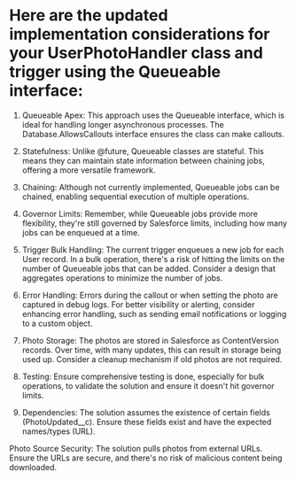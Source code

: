 # Here are the updated implementation considerations for your UserPhotoHandler class and trigger using the Queueable interface:

1. Queueable Apex: This approach uses the Queueable interface, which is ideal for handling longer asynchronous processes. The Database.AllowsCallouts interface ensures the class can make callouts.

2. Statefulness: Unlike @future, Queueable classes are stateful. This means they can maintain state information between chaining jobs, offering a more versatile framework.

3. Chaining: Although not currently implemented, Queueable jobs can be chained, enabling sequential execution of multiple operations.

4. Governor Limits: Remember, while Queueable jobs provide more flexibility, they're still governed by Salesforce limits, including how many jobs can be enqueued at a time.

5. Trigger Bulk Handling: The current trigger enqueues a new job for each User record. In a bulk operation, there's a risk of hitting the limits on the number of Queueable jobs that can be added. Consider a design that aggregates operations to minimize the number of jobs.

6. Error Handling: Errors during the callout or when setting the photo are captured in debug logs. For better visibility or alerting, consider enhancing error handling, such as sending email notifications or logging to a custom object.

7. Photo Storage: The photos are stored in Salesforce as ContentVersion records. Over time, with many updates, this can result in storage being used up. Consider a cleanup mechanism if old photos are not required.

8. Testing: Ensure comprehensive testing is done, especially for bulk operations, to validate the solution and ensure it doesn't hit governor limits.

9. Dependencies: The solution assumes the existence of certain fields (PhotoUpdated__c). Ensure these fields exist and have the expected names/types (URL).

Photo Source Security: The solution pulls photos from external URLs. Ensure the URLs are secure, and there's no risk of malicious content being downloaded.
